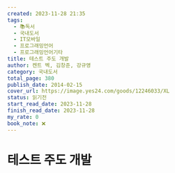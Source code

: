 ```yaml
---
created: 2023-11-28 21:35
tags:
  - 📚독서
  - 국내도서
  - IT모바일
  - 프로그래밍언어
  - 프로그래밍언어기타
title: 테스트 주도 개발
author: 켄트 벡, 김창준, 강규영
category: 국내도서
total_page: 380
publish_date: 2014-02-15
cover_url: https://image.yes24.com/goods/12246033/XL
status: 읽기전
start_read_date: 2023-11-28
finish_read_date: 2023-11-28
my_rate: 0
book_note: ❌
---
```


# 테스트 주도 개발

